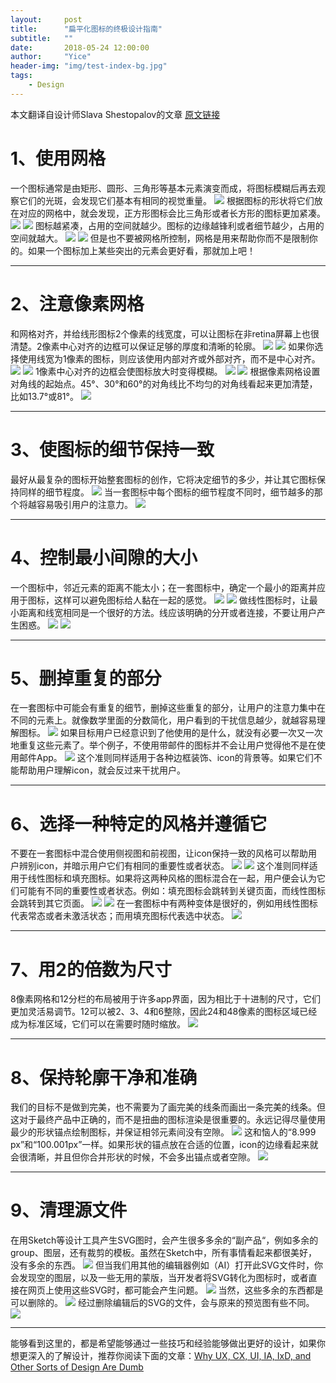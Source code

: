 ```yaml
---
layout:     post
title:      "扁平化图标的终极设计指南"
subtitle:   ""
date:       2018-05-24 12:00:00
author:     "Yice"
header-img: "img/test-index-bg.jpg"
tags:
    - Design
---
```

本文翻译自设计师Slava Shestopalov的文章        [原文链接](https://medium.muz.li/icon-set-3b4fc87dc6b5)

# 1、使用网格  
一个图标通常是由矩形、圆形、三角形等基本元素演变而成，将图标模糊后再去观察它们的光斑，会发现它们基本有相同的视觉重量。
![](https://user-gold-cdn.xitu.io/2018/5/24/1639293153b8a3dc?w=1000&h=600&f=gif&s=77584)
根据图标的形状将它们放在对应的网格中，就会发现，正方形图标会比三角形或者长方形的图标更加紧凑。
![](https://user-gold-cdn.xitu.io/2018/5/24/1639293d7859d77b?w=1000&h=600&f=gif&s=102752)
![](https://user-gold-cdn.xitu.io/2018/5/24/16392941d63aa62a?w=1000&h=600&f=gif&s=115311)
图标越紧凑，占用的空间就越少。图标的边缘越锋利或者细节越少，占用的空间就越大。
![](https://user-gold-cdn.xitu.io/2018/5/24/163929508a4aaf06?w=1000&h=600&f=gif&s=190870)
![](https://user-gold-cdn.xitu.io/2018/5/24/16392956bb998e13?w=1000&h=600&f=gif&s=126418)
但是也不要被网格所控制，网格是用来帮助你而不是限制你的。如果一个图标加上某些突出的元素会更好看，那就加上吧！
----- --
# 2、注意像素网格
和网格对齐，并给线形图标2个像素的线宽度，可以让图标在非retina屏幕上也很清楚。2像素中心对齐的边框可以保证足够的厚度和清晰的轮廓。
![](https://user-gold-cdn.xitu.io/2018/5/24/1639297f271538ba?w=1000&h=600&f=gif&s=83755)
![](https://user-gold-cdn.xitu.io/2018/5/24/16392982c8ee0c93?w=1000&h=600&f=gif&s=96008)
如果你选择使用线宽为1像素的图标，则应该使用内部对齐或外部对齐，而不是中心对齐。
![](https://user-gold-cdn.xitu.io/2018/5/24/16392dbb6bf8eeb5?w=1000&h=600&f=gif&s=85101)
![](https://user-gold-cdn.xitu.io/2018/5/24/1639298c36acd8c4?w=1000&h=600&f=gif&s=95876)
1像素中心对齐的边框会使图标放大时变得模糊。
![](https://user-gold-cdn.xitu.io/2018/5/24/163929732a46fece?w=1000&h=600&f=gif&s=78467)
![](https://user-gold-cdn.xitu.io/2018/5/24/16392977cc320bdb?w=1000&h=600&f=gif&s=90340)
根据像素网格设置对角线的起始点。45°、30°和60°的对角线比不均匀的对角线看起来更加清楚，比如13.7°或81°。
![](https://user-gold-cdn.xitu.io/2018/5/24/16392997cab1dbbd?w=1000&h=600&f=gif&s=20885)
----- ---
# 3、使图标的细节保持一致
最好从最复杂的图标开始整套图标的创作，它将决定细节的多少，并让其它图标保持同样的细节程度。
![](https://user-gold-cdn.xitu.io/2018/5/24/163929dca5980046?w=1000&h=600&f=gif&s=12857)
当一套图标中每个图标的细节程度不同时，细节越多的那个将越容易吸引用户的注意力。
![](https://user-gold-cdn.xitu.io/2018/5/24/163929e155ee7c3c?w=1000&h=600&f=gif&s=13427)
----- --
# 4、控制最小间隙的大小
一个图标中，邻近元素的距离不能太小；在一套图标中，确定一个最小的距离并应用于图标，这样可以避免图标给人黏在一起的感觉。
![](https://user-gold-cdn.xitu.io/2018/5/24/163929e738df3ea3?w=1000&h=600&f=gif&s=57287)
![](https://user-gold-cdn.xitu.io/2018/5/24/163929e9b83d4e42?w=1000&h=600&f=gif&s=343445)
做线性图标时，让最小距离和线宽相同是一个很好的方法。线应该明确的分开或者连接，不要让用户产生困惑。
![](https://user-gold-cdn.xitu.io/2018/5/24/163929ef6c71554b?w=1000&h=600&f=gif&s=54008)
![](https://user-gold-cdn.xitu.io/2018/5/24/163929f33eaca8cd?w=1000&h=600&f=gif&s=207413)
----- ---
# 5、删掉重复的部分
在一套图标中可能会有重复的细节，删掉这些重复的部分，让用户的注意力集中在不同的元素上。就像数学里面的分数简化，用户看到的干扰信息越少，就越容易理解图标。
![](https://user-gold-cdn.xitu.io/2018/5/24/163929fd39778ca6)
如果目标用户已经意识到了他使用的是什么，就没有必要一次又一次地重复这些元素了。举个例子，不使用带邮件的图标并不会让用户觉得他不是在使用邮件App。
![](https://user-gold-cdn.xitu.io/2018/5/24/16392a023cd507e1?w=1000&h=600&f=gif&s=269283)
这个准则同样适用于各种边框装饰、icon的背景等。如果它们不能帮助用户理解icon，就会反过来干扰用户。
----- ----
# 6、选择一种特定的风格并遵循它
不要在一套图标中混合使用侧视图和前视图，让icon保持一致的风格可以帮助用户辨别icon，并暗示用户它们有相同的重要性或者状态。
![](https://user-gold-cdn.xitu.io/2018/5/24/16392a0d4ef2e250?w=1000&h=600&f=gif&s=34424)
![](https://user-gold-cdn.xitu.io/2018/5/24/16392a0f4acc4c74?w=1000&h=600&f=gif&s=33976)
这个准则同样适用于线性图标和填充图标。如果将这两种风格的图标混合在一起，用户便会认为它们可能有不同的重要性或者状态。例如：填充图标会跳转到关键页面，而线性图标会跳转到其它页面。
![](https://user-gold-cdn.xitu.io/2018/5/24/16392a11226413a0?w=1000&h=600&f=gif&s=21987)
![](https://user-gold-cdn.xitu.io/2018/5/24/16392a1281bef022)
在一套图标中有两种变体是很好的，例如用线性图标代表常态或者未激活状态；而用填充图标代表选中状态。
![](https://user-gold-cdn.xitu.io/2018/5/24/16392a1c214e2f9e?w=1000&h=600&f=gif&s=709631)
---- --
# 7、用2的倍数为尺寸
8像素网格和12分栏的布局被用于许多app界面，因为相比于十进制的尺寸，它们更加灵活易调节。12可以被2、3、4和6整除，因此24和48像素的图标区域已经成为标准区域，它们可以在需要时随时缩放。
![](https://user-gold-cdn.xitu.io/2018/5/24/16392a25109ad739?w=1000&h=600&f=gif&s=421779)
----- --
# 8、保持轮廓干净和准确
我们的目标不是做到完美，也不需要为了画完美的线条而画出一条完美的线条。但这对于最终产品中正确的，而不是扭曲的图标渲染是很重要的。永远记得尽量使用最少的形状锚点绘制图标，并保证相邻元素间没有空隙。
![](https://user-gold-cdn.xitu.io/2018/5/24/16392a32a7770512?w=1000&h=600&f=gif&s=11352)
这和恼人的“8.999 px”和“100.001px”一样。如果形状的锚点放在合适的位置，icon的边缘看起来就会很清晰，并且但你合并形状的时候，不会多出锚点或者空隙。
![](https://user-gold-cdn.xitu.io/2018/5/24/16392a37ed2dd537?w=1000&h=600&f=gif&s=29500)
---- --
# 9、清理源文件
在用Sketch等设计工具产生SVG图时，会产生很多多余的“副产品“，例如多余的group、图层，还有裁剪的模板。虽然在Sketch中，所有事情看起来都很美好，没有多余的东西。
![](https://user-gold-cdn.xitu.io/2018/5/24/16392a5aa89bc83b?w=1000&h=600&f=png&s=45664)
但当我们用其他的编辑器例如（AI）打开此SVG文件时，你会发现空的图层，以及一些无用的蒙版，当开发者将SVG转化为图标时，或者直接在网页上使用这些SVG时，都可能会产生问题。
![](https://user-gold-cdn.xitu.io/2018/5/24/16392a6094cc346c?w=1000&h=600&f=png&s=33015)
当然，这些多余的东西都是可以删除的。
![](https://user-gold-cdn.xitu.io/2018/5/24/16392a62f40829eb?w=1000&h=600&f=png&s=28444)
经过删除编辑后的SVG的文件，会与原来的预览图有些不同。
![](https://user-gold-cdn.xitu.io/2018/5/24/16392a52ba673af2?w=1000&h=600&f=png&s=47324)
----- --
能够看到这里的，都是希望能够通过一些技巧和经验能够做出更好的设计，如果你想更深入的了解设计，推荐你阅读下面的文章：[Why UX, CX, UI, IA, IxD, and Other Sorts of Design Are Dumb](https://medium.com/@shestopalov.v/design-types-7d75839a20ea)




